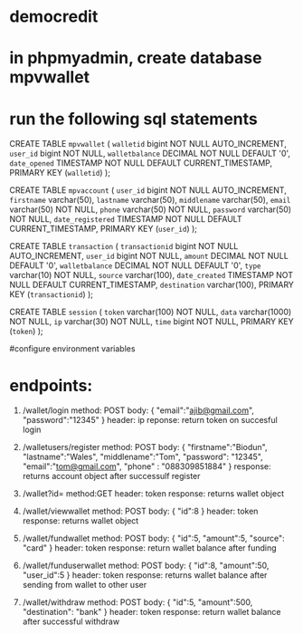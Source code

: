 # democredit

# in phpmyadmin, create database mpvwallet

# run the following sql statements

CREATE TABLE `mpvwallet` (
`walletid` bigint NOT NULL AUTO_INCREMENT,
`user_id` bigint NOT NULL,
`walletbalance` DECIMAL NOT NULL DEFAULT '0',
`date_opened` TIMESTAMP NOT NULL DEFAULT CURRENT_TIMESTAMP,
PRIMARY KEY (`walletid`)
);

CREATE TABLE `mpvaccount` (
`user_id` bigint NOT NULL AUTO_INCREMENT,
`firstname` varchar(50),
`lastname` varchar(50),
`middlename` varchar(50),
`email` varchar(50) NOT NULL,
`phone` varchar(50) NOT NULL,
`password` varchar(50) NOT NULL,
`date_registered` TIMESTAMP NOT NULL DEFAULT CURRENT_TIMESTAMP,
PRIMARY KEY (`user_id`)
);

CREATE TABLE `transaction` (
`transactionid` bigint NOT NULL AUTO_INCREMENT,
`user_id` bigint NOT NULL,
`amount` DECIMAL NOT NULL DEFAULT '0',
`walletbalance` DECIMAL NOT NULL DEFAULT '0',
`type` varchar(10) NOT NULL,
`source` varchar(100),
`date_created` TIMESTAMP NOT NULL DEFAULT CURRENT_TIMESTAMP,
`destination` varchar(100),
PRIMARY KEY (`transactionid`)
);

CREATE TABLE `session` (
`token` varchar(100) NOT NULL,
`data` varchar(1000) NOT NULL,
`ip` varchar(30) NOT NULL,
`time` bigint NOT NULL,
PRIMARY KEY (`token`)
);

#configure environment variables
# endpoints:

1.  /wallet/login
    method: POST
    body: {
    "email":"ajib@gmail.com",
    "password":"12345"
    }
    header: ip
    reponse: return token on succesful login

2.  /walletusers/register
    method: POST
    body: {
    "firstname":"Biodun",
    "lastname":"Wales",
    "middlename":"Tom",
    "password": "12345",
    "email":"tom@gmail.com",
    "phone" : "088309851884"
    }
    response: returns account object after successulf register
3.  /wallet?id=
    method:GET
    header: token
    response: returns wallet object
4.  /wallet/viewwallet
    method: POST
    body: {
    "id":8
    }
    header: token
    response: returns wallet object
5.  /wallet/fundwallet
    method: POST
    body: {
    "id":5,
    "amount":5,
    "source": "card"
    }
    header: token
    response: return wallet balance after funding
6.  /wallet/funduserwallet
    method: POST
    body: {
    "id":8,
    "amount":50,
    "user_id":5
    }
    header: token
    response: returns wallet balance after sending from wallet to other user
7.  /wallet/withdraw
    method: POST
    body: {
    "id":5,
    "amount":500,
    "destination": "bank"
    }
    header: token
    response: return wallet balance after successful withdraw
